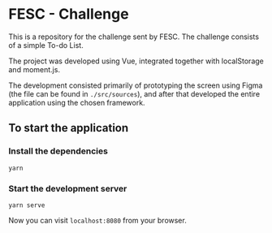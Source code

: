 # FESC - Challenge

This is a repository for the challenge sent by FESC. The challenge consists of a simple To-do List.

The project was developed using Vue, integrated together with localStorage and moment.js.

The development consisted primarily of prototyping the screen using Figma (the file can be found in `./src/sources`), and after that developed the entire application using the chosen framework.

## To start the application

### Install the dependencies
```
yarn
```

### Start the development server
```
yarn serve
```

Now you can visit `localhost:8080` from your browser.